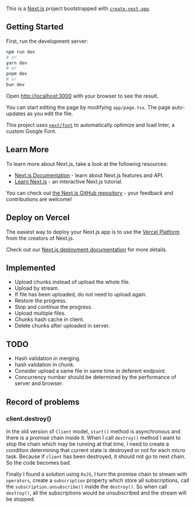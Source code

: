 This is a [Next.js](https://nextjs.org/) project bootstrapped with [`create-next-app`](https://github.com/vercel/next.js/tree/canary/packages/create-next-app).

## Getting Started

First, run the development server:

```bash
npm run dev
# or
yarn dev
# or
pnpm dev
# or
bun dev
```

Open [http://localhost:3000](http://localhost:3000) with your browser to see the result.

You can start editing the page by modifying `app/page.tsx`. The page auto-updates as you edit the file.

This project uses [`next/font`](https://nextjs.org/docs/basic-features/font-optimization) to automatically optimize and load Inter, a custom Google Font.

## Learn More

To learn more about Next.js, take a look at the following resources:

- [Next.js Documentation](https://nextjs.org/docs) - learn about Next.js features and API.
- [Learn Next.js](https://nextjs.org/learn) - an interactive Next.js tutorial.

You can check out [the Next.js GitHub repository](https://github.com/vercel/next.js/) - your feedback and contributions are welcome!

## Deploy on Vercel

The easiest way to deploy your Next.js app is to use the [Vercel Platform](https://vercel.com/new?utm_medium=default-template&filter=next.js&utm_source=create-next-app&utm_campaign=create-next-app-readme) from the creators of Next.js.

Check out our [Next.js deployment documentation](https://nextjs.org/docs/deployment) for more details.

## Implemented

- Upload chunks instead of upload the whole file.
- Upload by stream.
- If file has been uploaded, do not need to upload again.
- Restore the progress.
- Stop and continue the progress.
- Upload multiple files.
- Chunks hash cache in client.
- Delete chunks after uploaded in server.

## TODO

- Hash validation in merging.
- hash validation in chunk.
- Consider upload a same file in same time in deferent endpoint.
- Concurrency number should be determined by the performance of server and browser.

## Record of problems

### client.destroy()

In the old version of `Client` model, `start()` method is asynchronous and there is a promise chain inside it. When I call `destroy()` method I want to stop the chain which may be running at that time, I need to create a condition determining
that current state is destroyed or not for each micro task. Because if `client` has been destroyed, it should not go to next chain. So the code becomes bad.

Finally I found a solution using `RxJS`, I turn the promise chain to stream with `operators`, create a `subscription` property which store all subscriptions, call the `subscription.unsubscribe()` inside the `destroy()`. So when call `destroy()`, all the subscriptions would be unsubscribed and the stream will be stopped.
